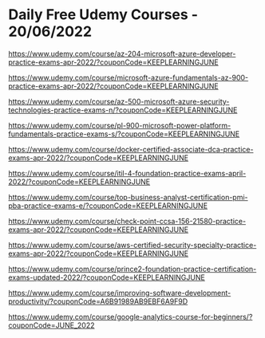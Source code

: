 # Daily Free Udemy Courses - 20/06/2022

https://www.udemy.com/course/az-204-microsoft-azure-developer-practice-exams-apr-2022/?couponCode=KEEPLEARNINGJUNE
https://www.udemy.com/course/microsoft-azure-fundamentals-az-900-practice-exams-apr-2022/?couponCode=KEEPLEARNINGJUNE
https://www.udemy.com/course/az-500-microsoft-azure-security-technologies-practice-exams-n/?couponCode=KEEPLEARNINGJUNE
https://www.udemy.com/course/pl-900-microsoft-power-platform-fundamentals-practice-exams-s/?couponCode=KEEPLEARNINGJUNE
https://www.udemy.com/course/docker-certified-associate-dca-practice-exams-apr-2022/?couponCode=KEEPLEARNINGJUNE
https://www.udemy.com/course/itil-4-foundation-practice-exams-april-2022/?couponCode=KEEPLEARNINGJUNE
https://www.udemy.com/course/top-business-analyst-certification-pmi-pba-practice-exams-e/?couponCode=KEEPLEARNINGJUNE
https://www.udemy.com/course/check-point-ccsa-156-21580-practice-exams-apr-2022/?couponCode=KEEPLEARNINGJUNE
https://www.udemy.com/course/aws-certified-security-specialty-practice-exams-apr-2022/?couponCode=KEEPLEARNINGJUNE
https://www.udemy.com/course/prince2-foundation-practice-certification-exams-updated-2022/?couponCode=KEEPLEARNINGJUNE
https://www.udemy.com/course/improving-software-development-productivity/?couponCode=A6B91989AB9EBF6A9F9D
https://www.udemy.com/course/google-analytics-course-for-beginners/?couponCode=JUNE_2022
